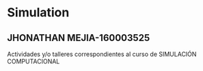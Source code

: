 # Simulation
## JHONATHAN MEJIA-160003525
Actividades y/o talleres correspondientes al curso de SIMULACIÓN COMPUTACIONAL
